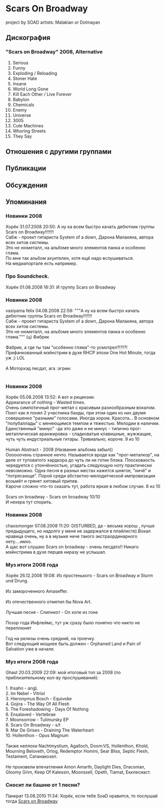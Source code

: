 # Scars On Broadway

project by SOAD artists: Malakian or Dolmayan

## Дискография

### "Scars on Broadway" 2008, Alternative

1. Serious 
2. Funny 
3. Exploding / Reloading 
4. Stoner Hate 
5. Insane 
6. World Long Gone 
7. Kill Each Other / Live Forever 
8. Babylon 
9. Chemicals 
10. Enemy 
11. Universe 
12. 3005 
13. Cute Machines 
14. Whoring Streets 
15. They Say


## Отношения с другими группами


## Публикации


## Обсуждения


## Упоминания

### Новинки 2008

Хорёк 31.07.2008 20:50:
А ну ка всем быстро качать дебютник группы Scars on Broadway!!!!!!!<BR>Сабж - проект гитариста System of a down, Дарона Малакяна, автора всех хитов системы.<BR>Это не нюметалл, на альбоме много элементов панка и особенно глэма.<BR>По мне так альбом ахуителен, хотя ещё надо вслушиваться.<BR>На медиапортале есть например.

### Про Soundcheck.

Хорёк 01.08.2008 16:31:
И группу Scars on Broadway

### Новинки 2008

vasiyama felix 04.08.2008 22:59:
"""А ну ка всем быстро качать дебютник группы Scars on Broadway!!!!!!!<BR>Сабж - проект гитариста System of a down, Дарона Малакяна, автора всех хитов системы.<BR>Это не нюметалл, на альбоме много элементов панка и особенно глэма.""" (ц) Фабрик<BR><BR>Фабрик, а где ты там "особенно глэма"-то усмотрел?!?!?! Прифанкованный мэйнстрим в духе RHCP эпохи One Hot Minute, тогда уж ;) LOL<BR><BR>А Моторхэд песдат, ага :эгрии:<BR><BR>

### Новинки 2008

Хорёк 05.08.2008 13:52:
А вот и рецензии.<BR>Appearance of nothing - Wasted times.<BR>Очень симпотичный прог-метал с красивым разнообразным вокалом. Поют как я понял 2 участника банды, при этом один из них двумя совершенно "разными" голосами. Иногда хором. Красота... В основном "полубаллады" с меняющимся темпом и тяжестью. Мелодии в наличии. Единственный "минус" -да это даже и не минус - типично прог-металлическая аранжировка - сладковатые клавишные, жужжащие, чуть чуть индустриальные гитары. Тривиально, короче. 9 из 10<BR><BR>Human Abstract - 2008 (Название альбома забыл))<BR>Оооооочень странное нечто. Называется вроде как "прог-металкор", на деле от туповатого хардкора до чуть ли не готик блэка. Плосковаость чередуется с утончённостью, угадать следующую ноту практически невозможно. Одна песня в разных местах кажется шнягое, "ничё" и "потрясающе". Порой среди абстактно-мелодитческой импровизации возьмёт и грянет хитовый припев.<BR>Кароче сложно что-то сказать тут, работа яркая в любом случае. 8 из 10<BR><BR>Scars on broadway - Scars on broadway 10/10<BR>И нехера тут спорить.

### Новинки 2008

chaosmonger 07.08.2008 11:20:
DISTURBED, да -  весьма хорош , лучше предыдущего, но надолго у меня не задержался в плэйлисте).Вокал нравица очень, ну а в музыке ниче такого экстраординарного нету....имхо.<BR>А щас вот слушаю Scars on broadway - очень песдато!! Никаго мэйнстрима в духе перцев ниразу не услышал.

### Муз итоги 2008 года

Хорёк 26.12.2008 19:08:
Из простенького - Scars on Broadway и Sturm und Drung.<BR><BR>Из замороченного Amaseffer.<BR><BR>Из отечественного отметил бы Nova Art.<BR><BR>Лучшая песня - Слипнкот - Ол хопе из гоне<BR><BR>Позор года Инфлеймс, тут уж сразу было понятно что никто не переплюнет<BR><BR>Год на релизы очень средний, на троечку.<BR>Вот следующий мощнее быть должен - Orphaned Land и Pain of Salvation уже в начале.

### Муз итоги 2008 года

Ghast 20.03.2009 22:09:
мой итоговый топ за 2008 (по приблизительному кол-ву прослушиваний):<BR><BR>1. Ihsahn - angL<BR>2. Im Nebel - Vitriol<BR>3. Hieronymus Bosch - Equivoke<BR>4. Gojira - The Way Of All Flesh<BR>5. The Foreshadowing - Days Of Nothing<BR>6. Ensalaved - Vertebrae<BR>7. Moonsorrow - Tulimursky EP<BR>8. Scars On Broadway - s/t<BR>9. Mar De Grises - Draining The Waterheart<BR>10. Hollenthon - Opus Magnum<BR><BR>Также неплохи Nachtmystium, Agalloch, Doom:VS, Hollenthon, Khold, Mourning Beloveth, Orlog, Redemptor Homini, Sear Bliss, Septic Flesh, Testament, Сатанакозел.<BR><BR>Не произвели впечатления Amon Amarth, Daylight Dies, Draconian, Gloomy Grim, Keep Of Kalessin, Moonssell, Opeth, Tiamat, Екклесиаст.<BR>

### Сносит ли башню от 1 песни?

Панкрат 13.08.2010 11:34:
Хорёк, если тебе SoaD нравится, то послушай тогда <A HREF="http://ru.wikipedia.org/wiki/Scars_on_Broadway" TARGET="_blank">Scars on Broadway</A>

